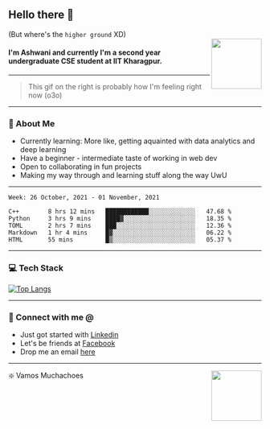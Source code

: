 ## Hello there 👋
(But where's the `higher ground` XD)
<br>
<img align="right" height = "100" width = "100" src="./svg/giphy.webp">   
#### I'm Ashwani and currently I'm a second year undergraduate CSE student at IIT Kharagpur.
---
> This gif on the right is probably how I'm feeling right now (o3o)
---
### 🥔 About Me
* Currently learning: More like, getting aquainted with data analytics and deep learning
* Have a beginner - intermediate taste of working in web dev
* Open to collaborating in fun projects
* Making my way through and learning stuff along the way UwU   
---
<!--START_SECTION:waka-->
```text
Week: 26 October, 2021 - 01 November, 2021

C++        8 hrs 12 mins   ████████████░░░░░░░░░░░░░   47.68 % 
Python     3 hrs 9 mins    ████▓░░░░░░░░░░░░░░░░░░░░   18.35 % 
TOML       2 hrs 7 mins    ███░░░░░░░░░░░░░░░░░░░░░░   12.36 % 
Markdown   1 hr 4 mins     █▓░░░░░░░░░░░░░░░░░░░░░░░   06.22 % 
HTML       55 mins         █▒░░░░░░░░░░░░░░░░░░░░░░░   05.37 % 
```
<!--END_SECTION:waka-->

---
### 💻 Tech Stack
[![Top Langs](https://github-readme-stats.vercel.app/api/top-langs/?username=sneaky-potato&layout=compact)](https://github.com/anuraghazra/github-readme-stats)

---
### 🤝 Connect with me @
* Just got started with [Linkedin](https://www.linkedin.com/in/ashwani-kumar-kamal-774460212/)
* Let's be friends at [Facebook](https://www.facebook.com/ashwani.kamal.3979/)
* Drop me an email [here](mailto:rajivkamal.im421@gmail.com)   
---
<img align = "right" height = "100" width = "100" src="https://media.giphy.com/media/LwHaQCGZMdD9Ghalrl/giphy.gif">   

❇️ Vamos Muchachoes
